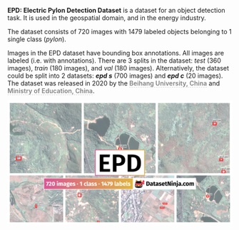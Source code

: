 **EPD: Electric Pylon Detection Dataset** is a dataset for an object detection task. It is used in the geospatial domain, and in the energy industry. 

The dataset consists of 720 images with 1479 labeled objects belonging to 1 single class (*pylon*).

Images in the EPD dataset have bounding box annotations. All images are labeled (i.e. with annotations). There are 3 splits in the dataset: *test* (360 images), *train* (180 images), and *val* (180 images). Alternatively, the dataset could be split into 2 datasets: ***epd s*** (700 images) and ***epd c*** (20 images). The dataset was released in 2020 by the <span style="font-weight: 600; color: grey; border-bottom: 1px dashed #d3d3d3;">Beihang University, China</span> and <span style="font-weight: 600; color: grey; border-bottom: 1px dashed #d3d3d3;">Ministry of Education, China</span>.

<img src="https://github.com/dataset-ninja/epd-ds/raw/main/visualizations/poster.png">
